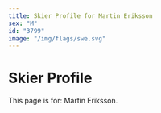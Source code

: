 ```yaml
---
title: Skier Profile for Martin Eriksson
sex: "M"
id: "3799"
image: "/img/flags/swe.svg" 
---
```


# Skier Profile

This page is for: Martin Eriksson.
    